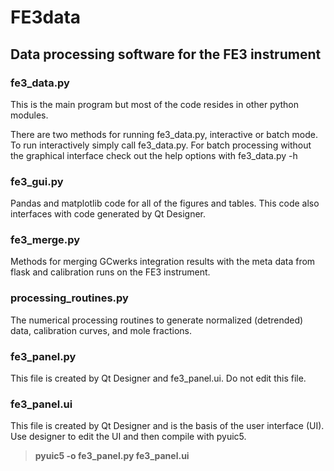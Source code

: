 # FE3data

<h2>Data processing software for the FE3 instrument</h2>

<h3>fe3_data.py</h3>
<p>This is the main program but most of the code resides in other python modules.</p>
<p>There are two methods for running fe3_data.py, interactive or batch mode. To run interactively simply call fe3_data.py. For batch processing without the graphical interface check out the help options with fe3_data.py -h</p>

<h3>fe3_gui.py</h3>
<p>Pandas and matplotlib code for all of the figures and tables. This code also interfaces with code generated by Qt Designer.</p>

<h3>fe3_merge.py</h3>
<p>Methods for merging GCwerks integration results with the meta data from
flask and calibration runs on the FE3 instrument.</p>

<h3>processing_routines.py</h3>
<p>The numerical processing routines to generate normalized (detrended) data,
calibration curves, and mole fractions.</p>

<h3>fe3_panel.py</h3>
<p>This file is created by Qt Designer and fe3_panel.ui. Do not edit this file.</p>

<h3>fe3_panel.ui</h3>
<p>This file is created by Qt Designer and is the basis of the user interface (UI).
   Use designer to edit the UI and then compile with pyuic5.<br>

   ><b>pyuic5 -o fe3_panel.py fe3_panel.ui</b></p>
